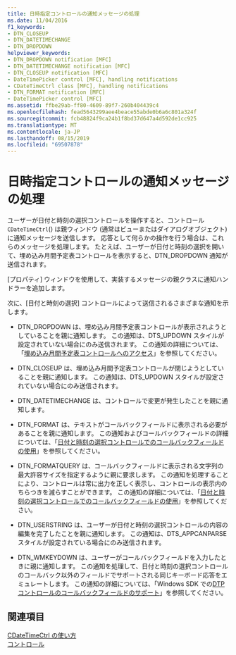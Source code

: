 ```yaml
---
title: 日時指定コントロールの通知メッセージの処理
ms.date: 11/04/2016
f1_keywords:
- DTN_CLOSEUP
- DTN_DATETIMECHANGE
- DTN_DROPDOWN
helpviewer_keywords:
- DTN_DROPDOWN notification [MFC]
- DTN_DATETIMECHANGE notification [MFC]
- DTN_CLOSEUP notification [MFC]
- DateTimePicker control [MFC], handling notifications
- CDateTimeCtrl class [MFC], handling notifications
- DTN_FORMAT notification [MFC]
- DateTimePicker control [MFC]
ms.assetid: ffbe29ab-ff80-4609-89f7-260b404439c4
ms.openlocfilehash: fead5643299aee4beace55abde0b6a6c801a324f
ms.sourcegitcommit: fcb48824f9ca24b1f8bd37d647a4d592de1cc925
ms.translationtype: MT
ms.contentlocale: ja-JP
ms.lasthandoff: 08/15/2019
ms.locfileid: "69507878"
---
```

# <a name="processing-notification-messages-in-date-and-time-picker-controls"></a>日時指定コントロールの通知メッセージの処理

ユーザーが日付と時刻の選択コントロールを操作すると、コントロール`CDateTimeCtrl`() は親ウィンドウ (通常はビューまたはダイアログオブジェクト) に通知メッセージを送信します。 応答として何らかの操作を行う場合は、これらのメッセージを処理します。 たとえば、ユーザーが日付と時刻の選択を開いて、埋め込み月間予定表コントロールを表示すると、DTN_DROPDOWN 通知が送信されます。

[プロパティ] ウィンドウを使用して、実装するメッセージの親クラスに通知ハンドラーを追加します。

次に、[日付と時刻の選択] コントロールによって送信されるさまざまな通知を示します。

- DTN_DROPDOWN は、埋め込み月間予定表コントロールが表示されようとしていることを親に通知します。 この通知は、DTS_UPDOWN スタイルが設定されていない場合にのみ送信されます。 この通知の詳細については、「[埋め込み月間予定表コントロールへのアクセス](../mfc/accessing-the-embedded-month-calendar-control.md)」を参照してください。

- DTN_CLOSEUP は、埋め込み月間予定表コントロールが閉じようとしていることを親に通知します。 この通知は、DTS_UPDOWN スタイルが設定されていない場合にのみ送信されます。

- DTN_DATETIMECHANGE は、コントロールで変更が発生したことを親に通知します。

- DTN_FORMAT は、テキストがコールバックフィールドに表示される必要があることを親に通知します。 この通知およびコールバックフィールドの詳細については、「[日付と時刻の選択コントロールでのコールバックフィールドの使用](../mfc/using-callback-fields-in-a-date-and-time-picker-control.md)」を参照してください。

- DTN_FORMATQUERY は、コールバックフィールドに表示される文字列の最大許容サイズを指定するように親に要求します。 この通知を処理することにより、コントロールは常に出力を正しく表示し、コントロールの表示内のちらつきを減らすことができます。 この通知の詳細については、「[日付と時刻の選択コントロールでのコールバックフィールドの使用](../mfc/using-callback-fields-in-a-date-and-time-picker-control.md)」を参照してください。

- DTN_USERSTRING は、ユーザーが日付と時刻の選択コントロールの内容の編集を完了したことを親に通知します。 この通知は、DTS_APPCANPARSE スタイルが設定されている場合にのみ送信されます。

- DTN_WMKEYDOWN は、ユーザーがコールバックフィールドを入力したときに親に通知します。 この通知を処理して、日付と時刻の選択コントロールのコールバック以外のフィールドでサポートされる同じキーボード応答をエミュレートします。 この通知の詳細については、「Windows SDK での[DTP コントロールのコールバックフィールドのサポート](/windows/win32/Controls/date-and-time-picker-controls)」を参照してください。

## <a name="see-also"></a>関連項目

[CDateTimeCtrl の使い方](../mfc/using-cdatetimectrl.md)<br/>
[コントロール](../mfc/controls-mfc.md)
